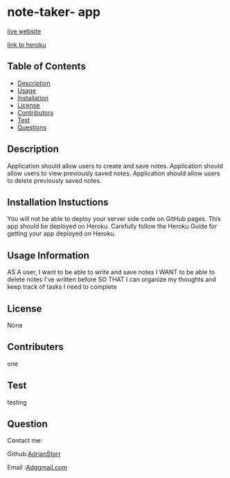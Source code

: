 # note-taker- app
[live website](https://boiling-river-32622.herokuapp.com/)

[link to heroku](https://boiling-river-32622.herokuapp.com/)

## Table of Contents
  * [Description](Description)
  * [Usage](Usage)
  * [Installation](Installation)
  * [License](License)
  * [Contributors](contributers)
  * [Test](Test)
  * [Questions](Questions)

  ## Description
Application should allow users to create and save notes.
Application should allow users to view previously saved notes.
Application should allow users to delete previously saved notes.

  ## Installation Instuctions
  You will not be able to deploy your server side code on GitHub pages. This app should be deployed on Heroku. Carefully follow the Heroku Guide for getting your app deployed on Heroku.

  ## Usage Information
 AS A user, I want to be able to write and save notes
I WANT to be able to delete notes I've written before
SO THAT I can organize my thoughts and keep track of tasks I need to complete 

  ## License
  None

  ## Contributers
  one

  ## Test
  testing

  ## Question
  Contact me:

  Github:[AdrianStorr](https://github.com/AdrianStorr)
  
  Email :[Adggmail.com](https://github.com/AdrianStorr)
